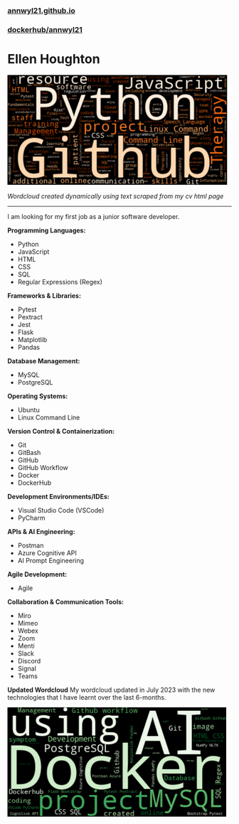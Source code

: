 ### [annwyl21.github.io](https://annwyl21.github.io)
### [dockerhub/annwyl21](https://hub.docker.com/repositories/annwyl21)

# Ellen Houghton

![Ellen Houghton CV wordcloud](./images/EllenHoughtonCVwordcloud_oranges.png)

*Wordcloud created dynamically using text scraped from my cv html page*

***
I am looking for my first job as a junior software developer.

**Programming Languages:**
- Python
- JavaScript
- HTML
- CSS
- SQL
- Regular Expressions (Regex)

**Frameworks & Libraries:**
- Pytest
- Pextract
- Jest
- Flask
- Matplotlib
- Pandas

**Database Management:**
- MySQL
- PostgreSQL

**Operating Systems:**
- Ubuntu
- Linux Command Line

**Version Control & Containerization:**
- Git
- GitBash
- GitHub
- GitHub Workflow
- Docker
- DockerHub

**Development Environments/IDEs:**
- Visual Studio Code (VSCode)
- PyCharm

**APIs & AI Engineering:**
- Postman
- Azure Cognitive API
- AI Prompt Engineering

**Agile Development:**
- Agile

**Collaboration & Communication Tools:**
- Miro
- Mimeo
- Webex
- Zoom
- Menti
- Slack
- Discord
- Signal
- Teams

**Updated Wordcloud**
My wordcloud updated in July 2023 with the new technologies that I have learnt over the last 6-months.

![Ellen Houghton updated wordcloud](./images/EllenHoughtonCVwordcloudJuly23.png)